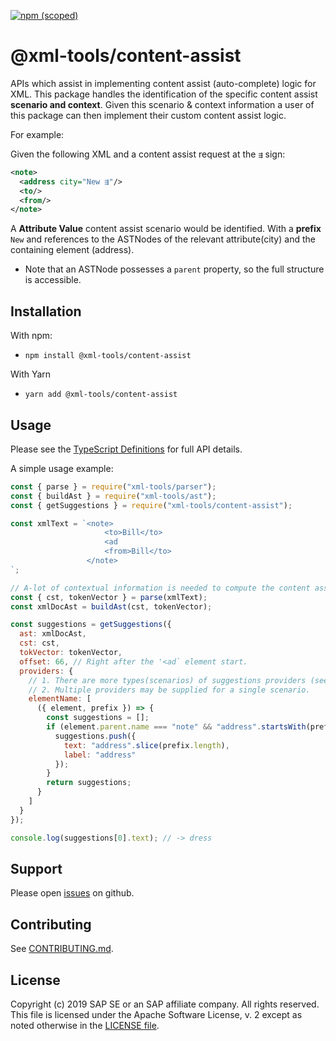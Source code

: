 [![npm (scoped)](https://img.shields.io/npm/v/@xml-tools/content-assist.svg)](https://www.npmjs.com/package/@xml-tools/content-assist)

# @xml-tools/content-assist

APIs which assist in implementing content assist (auto-complete) logic for XML.
This package handles the identification of the specific content assist **scenario and context**.
Given this scenario & context information a user of this package can then implement
their custom content assist logic.

For example:

Given the following XML and a content assist request at the `⇶` sign:

```xml
<note>
  <address city="New ⇶"/>
  <to/>
  <from/>
</note>
```

A **Attribute Value** content assist scenario would be identified.
With a **prefix** `New` and references to the ASTNodes
of the relevant attribute(city) and the containing element (address).

- Note that an ASTNode possesses a `parent` property, so the full structure is accessible.

## Installation

With npm:

- `npm install @xml-tools/content-assist`

With Yarn

- `yarn add @xml-tools/content-assist`

## Usage

Please see the [TypeScript Definitions](./api.d.ts) for full API details.

A simple usage example:

```javascript
const { parse } = require("xml-tools/parser");
const { buildAst } = require("xml-tools/ast");
const { getSuggestions } = require("xml-tools/content-assist");

const xmlText = `<note>
                     <to>Bill</to>
                     <ad
                     <from>Bill</to>
                 </note>
`;

// A-lot of contextual information is needed to compute the content assist context.
const { cst, tokenVector } = parse(xmlText);
const xmlDocAst = buildAst(cst, tokenVector);

const suggestions = getSuggestions({
  ast: xmlDocAst,
  cst: cst,
  tokVector: tokenVector,
  offset: 66, // Right after the '<ad` element start.
  providers: {
    // 1. There are more types(scenarios) of suggestions providers (see api.d.ts)
    // 2. Multiple providers may be supplied for a single scenario.
    elementName: [
      ({ element, prefix }) => {
        const suggestions = [];
        if (element.parent.name === "note" && "address".startsWith(prefix)) {
          suggestions.push({
            text: "address".slice(prefix.length),
            label: "address"
          });
        }
        return suggestions;
      }
    ]
  }
});

console.log(suggestions[0].text); // -> dress
```

## Support

Please open [issues](https://github.com/SAP/xml-tols/issues) on github.

## Contributing

See [CONTRIBUTING.md](./CONTRIBUTING.md).

## License

Copyright (c) 2019 SAP SE or an SAP affiliate company. All rights reserved.
This file is licensed under the Apache Software License, v. 2 except as noted otherwise in the [LICENSE file](../../LICENSE).

[ast]: https://en.wikipedia.org/wiki/Abstract_syntax_tree
